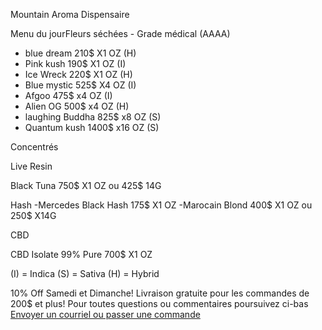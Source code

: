Mountain Aroma Dispensaire

Menu du jourFleurs séchées - Grade médical (AAAA)

- blue dream 210$  X1 OZ (H)
- Pink kush 190$  X1 OZ (I)
- Ice Wreck 220$ X1 OZ (H)
- Blue mystic 525$ X4 OZ (I)
- Afgoo  475$ x4 OZ (I)
- Alien OG 500$ x4 OZ (H)
- laughing Buddha 825$ x8 OZ (S)
- Quantum kush 1400$  x16 OZ (S)

Concentrés

Live Resin

Black Tuna 750$ X1 OZ ou 425$ 14G

Hash
-Mercedes Black Hash 175$ X1 OZ
-Marocain Blond 400$ X1 OZ ou 250$ X14G

CBD

CBD Isolate 99% Pure 700$ X1 OZ

(I) = Indica
(S) = Sativa
(H) = Hybrid

10% Off Samedi et Dimanche!
Livraison gratuite pour les commandes de 200$ et plus!
<a>Pour toutes questions ou commentaires poursuivez ci-bas </br> <a href="mailto:visionerf33@protonmail.com">Envoyer un courriel ou passer une commande</a>
